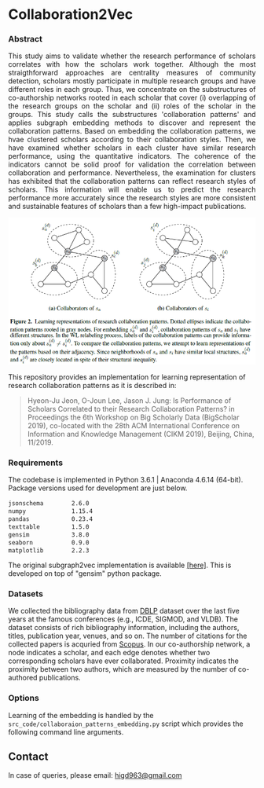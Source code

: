 # Collaboration2Vec

### Abstract
<p align="justify">This study aims to validate whether the research performance of scholars correlates with how the scholars work together. Although the most straigthforward approaches are centrality measures of community detection, scholars mostly participate in multiple research groups and have different roles in each group. Thus, we concentrate on the substructures of co-authorship networks rooted in each scholar that cover (i) overlapping of the research groups on the scholar and (ii) roles of the scholar in the groups. This study calls the substructures 'collaboration patterns' and applies subgraph embedding methods to discover and represent the collaboration patterns. Based on embedding the collaboration patterns, we hvae clustered scholars according to their collaboration styles. Then, we have examined whether scholars in each cluster have similar research performance, using the quantitative indicators. The coherence of the indicators cannot be solid proof for validation the correlation between collaboration and performance. Nevertheless, the examination for clusters has exhibited that the collaboration patterns can reflect research styles of scholars. This information will enable us to predict the research performance more accurately since the research styles are more consistent and sustainable features of scholars than a few high-impact publications.
</p>
<p align="center">
  <img width="720" src="collaboration_patterns.PNG">
</p>

This repository provides an implementation for learning representation of research collaboration patterns as it is described in:
> Hyeon-Ju Jeon, O-Joun Lee, Jason J. Jung:
> Is Performance of Scholars Correlated to their Research Collaboration Patterns? 
> in Proceedings the 6th Workshop on Big Scholarly Data (BigScholar 2019), co-located with the 28th ACM International Conference on Information and Knowledge Management (CIKM 2019), Beijing, China, 11/2019.

### Requirements

The codebase is implemented in Python 3.6.1 | Anaconda 4.6.14 (64-bit). Package versions used for development are just below.
```
jsonschema        2.6.0
numpy             1.15.4
pandas            0.23.4
texttable         1.5.0
gensim            3.8.0
seaborn           0.9.0
matplotlib        2.2.3
```
The original subgraph2vec implementation is available [[here]](https://github.com/MLDroid/subgraph2vec_gensim).
This is developed on top of "gensim" python package.


### Datasets

We collected the bibliography data from [DBLP](https://dblp.uni-trier.de) dataset over the last five years at the famous conferences (e.g., ICDE, SIGMOD, and VLDB). The dataset consists of rich bibliography information, including the authors, titles, publication year, venues, and so on. The number of citations for the collected papers is acquried from [Scopus](https://www.scopus.com).
In our co-authorship network, a node indicates a scholar, and each edge denotes whether two corresponding scholars have ever collaborated. Proximity indicates the proximity between two authors, which are measured by the number of co-authored publications.


### Options

Learning of the embedding is handled by the `src_code/collaboraion_patterns_embedding.py` script which provides the following command line arguments.


## Contact ##
In case of queries, please email: higd963@gmail.com






